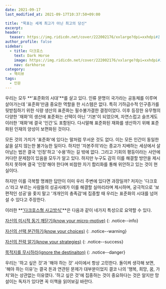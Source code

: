 ```yaml
---
date: 2021-09-17
last_modified_at: 2021-09-17T10:37:50+09:00

title: "목표는 세계 최고가 아닌 최고의 당신"
excerpt:
header:
  teaser: https://img.ridicdn.net/cover/222002176/xxlarge?dpi=xxhdpi#1
author_profile: false
sidebar:
  - title: 다크호스
    text: Dark Horse
    image: https://img.ridicdn.net/cover/222002176/xxlarge?dpi=xxhdpi#1
    nav: darkhorse
category:
  - 책리뷰
tags:
  - 인문
---
```

우리는 모두 **'표준화의 시대'**를 살고 있다. 인류 문명이 국가라는 공동체를 이루며 살아가는데 '표준화'만큼 중요한 역할을 한 시스템은 없다. 특히 기하급수적 인구증가를 뒷받침하기 위한 식량 생산의 표준화는 필수불가결한 결정이었다. 이후 등장한 유무형의 다양한 '재화'의 생산에 표준화는 선택이 아닌 '기본'이 되었으며, 자연스럽고 슬프게도 이러한 '재화'에 결국 '인간'도 포함된다. 다시말해 표준화된 재화를 생산하기 위해 표준화된 인재의 양성이 보편화된 것이다.

모든 것의 가치가 '표준화'에 있다는 말처럼 무서운 것도 없다. 이는 모든 인간이 동일한 삶을 살지 않는한 불가능한 일이다. 하지만 '자본주의'라는 종교가 지배하는 세상에서 살아남는 법은 결국 '인정'하고 '수용'하는 길 밖에 없다. 그리고 기회의 평등이라는 사안에 커다란 문제점이 있음을 모두가 알고 있다. 하지만 누구도 감히 이를 해결할 방안을 제시하지 못하며 결국 '인정'해야 한다며 비참한 자기 합리화를 통해 위안하고 있는 것이 현실이다.

하지만 이를 극복할 명쾌한 답안이 이미 우리 주변에 있다면 과장일까? 저자는 '다크호스'라고 부르는 사람들의 성공사례가 이를 해결할 실마리라며 제시하며, 궁극적으로 '보편적인 성공'을 좇지 말고 '개개인의 충족감'에 집중할 때 우리는 표준화의 시대를 넘어설 수 있다고 주장한다.

이러한 **<u>'다크호스형 사고방식'</u>**은 다음과 같이 네가지 특성으로 요약할 수 있다.

[자신의 미시적 동기 깨닫기(know your micro-motive)](#)
{: .notice--info}

[자신의 선택 분간하기(know your choices)](#)
{: .notice--warning}

[자신의 전략 알기(know your strategies)](#)
{: .notice--success}

[목적지를 무시하라(ignore the destinaiton)](#)
{: .notice--danger}

우리는 '하고 싶은 것'과 '해야 하는 것' 사이에서 항상 고민한다. 돌이켜 생각해 보면, '해야 하는 이유'는 결국 돈과 연관된 문제가 대부분이었지 결코 나의 '행복, 희망, 꿈, 가치'와는 상관없는 이유였다. '하고 싶은 것'에 집중하는 것이 중요하다는 것은 알지만 망설이는 독자가 있다면 꼭 이책을 읽어보길 바란다.